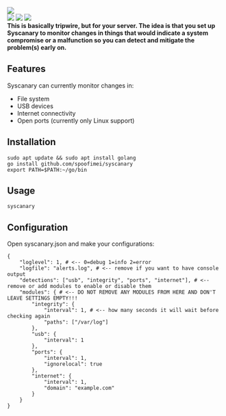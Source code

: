 <img src="https://github.com/user-attachments/assets/0e70decd-79c3-4a4e-bc69-824ad51bfb56">
<div>
  <img src="https://img.shields.io/badge/go-000000?style=for-the-badge&logo=go"> 
  <img src="https://img.shields.io/badge/linux-000000?style=for-the-badge&logo=linux">
  <img src="https://img.shields.io/badge/windows-000000?style=for-the-badge&logo=windows">
</div>
<b>This is basically tripwire, but for your server. The idea is that you set up Syscanary to monitor changes in things that would indicate a system compromise or a malfunction so you can detect and mitigate the problem(s) early on.</b>

## Features
Syscanary can currently monitor changes in:
- File system
- USB devices
- Internet connectivity
- Open ports (currently only Linux support)

## Installation
```
sudo apt update && sudo apt install golang  
go install github.com/spoofimei/syscanary
export PATH=$PATH:~/go/bin
```

## Usage
`syscanary`

## Configuration
Open syscanary.json and make your configurations:
```
{
    "loglevel": 1, # <-- 0=debug 1=info 2=error
    "logfile": "alerts.log", # <-- remove if you want to have console output 
    "detections": ["usb", "integrity", "ports", "internet"], # <-- remove or add modules to enable or disable them
    "modules": { # <-- DO NOT REMOVE ANY MODULES FROM HERE AND DON'T LEAVE SETTINGS EMPTY!!!
        "integrity": {
            "interval": 1, # <-- how many seconds it will wait before checking again
            "paths": ["/var/log"]
        },
        "usb": {
            "interval": 1
        },
        "ports": {
            "interval": 1,
            "ignorelocal": true
        },
        "internet": {
            "interval": 1,
            "domain": "example.com"
        }
    }
}
```
